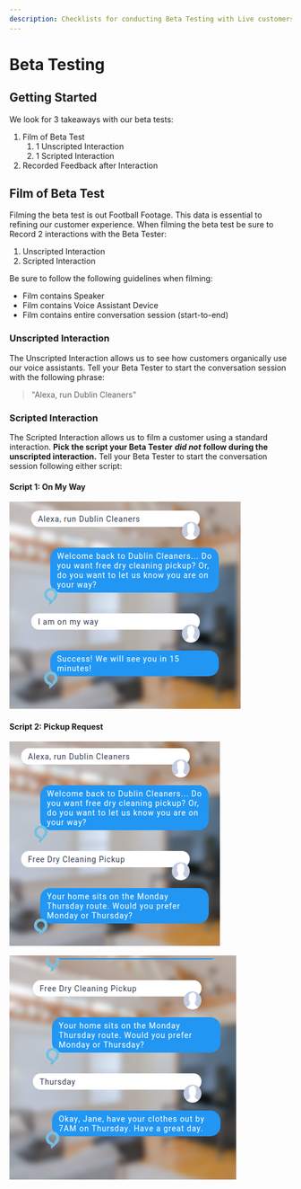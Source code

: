 ```yaml
---
description: Checklists for conducting Beta Testing with Live customers.
---
```


# Beta Testing

## Getting Started

We look for 3 takeaways with our beta tests:

1. Film of Beta Test
   1. 1 Unscripted Interaction
   2. 1 Scripted Interaction
2. Recorded Feedback after Interaction

## Film of Beta Test

Filming the beta test is out Football Footage. This data is essential to refining our customer experience. When filming the beta test be sure to Record 2 interactions with the Beta Tester:

1. Unscripted Interaction
2. Scripted Interaction

Be sure to follow the following guidelines when filming: 

* Film contains Speaker
* Film contains Voice Assistant Device
* Film contains entire conversation session \(start-to-end\)

### Unscripted Interaction

The Unscripted Interaction allows us to see how customers organically use our voice assistants. Tell your Beta Tester to start the conversation session with the following phrase:

> "Alexa, run Dublin Cleaners"

### Scripted Interaction

The Scripted Interaction allows us to film a customer using a standard interaction. **Pick the script your Beta Tester** _**did not**_ **follow during the unscripted interaction.** Tell your Beta Tester to start the conversation session following either script:

#### Script 1: On My Way

![On my Way Script](.gitbook/assets/screenshot-from-2019-05-01-11-16-36.png)

#### Script 2: Pickup Request

![Pickup Request \#1](.gitbook/assets/screenshot-from-2019-05-01-11-36-47.png)

![Pickup Request \#2](.gitbook/assets/screenshot-from-2019-05-01-11-35-51.png)



